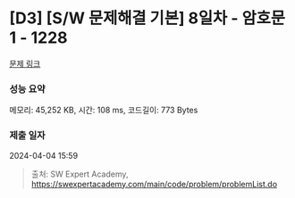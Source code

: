 # [D3] [S/W 문제해결 기본] 8일차 - 암호문1 - 1228 

[문제 링크](https://swexpertacademy.com/main/code/problem/problemDetail.do?contestProbId=AV14w-rKAHACFAYD) 

### 성능 요약

메모리: 45,252 KB, 시간: 108 ms, 코드길이: 773 Bytes

### 제출 일자

2024-04-04 15:59



> 출처: SW Expert Academy, https://swexpertacademy.com/main/code/problem/problemList.do